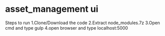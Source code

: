 # asset_management ui
Steps to run 
1.Clone/Download the code 
2.Extract node_modules.7z 
3.Open cmd and type gulp
4.open browser and type localhost:5000
